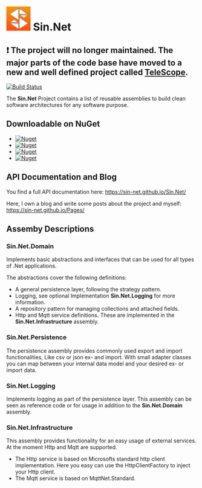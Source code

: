 # ![Sin.Net](./Images/Sin.Net.Logo.small.png "Sin.Net") Sin.Net

## :exclamation: The project will no longer maintained. The major parts of the code base have moved to a new and well defined project called [TeleScope](https://github.com/telescope-dotnet/telescope). 

[![Build Status](https://dev.azure.com/sin-net/Sin.Net/_apis/build/status/sin-net.Sin.Net?branchName=master)](https://dev.azure.com/sin-net/Sin.Net/_build/latest?definitionId=1&branchName=master)

The **Sin.Net** Project contains a list of reusable assemblies
to build clean software architectures for any software purpose.

## Downloadable on NuGet
* [![Nuget](https://img.shields.io/nuget/v/Sin.Net.Domain.svg?label=Sin.Net.Domain)](https://www.nuget.org/packages/Sin.Net.Domain/)
* [![Nuget](https://img.shields.io/nuget/v/Sin.Net.Persistence.svg?label=Sin.Net.Persistence)](https://www.nuget.org/packages/Sin.Net.Persistence/)
* [![Nuget](https://img.shields.io/nuget/v/Sin.Net.Logging.svg?label=Sin.Net.Logging)](https://www.nuget.org/packages/Sin.Net.Logging/)
* [![Nuget](https://img.shields.io/nuget/v/Sin.Net.Infrastructure.svg?label=Sin.Net.Infrastructure)](https://www.nuget.org/packages/Sin.Net.Infrastructure/)

## API Documentation and Blog

You find a full API documentation here: https://sin-net.github.io/Sin.Net/

Here, I own a blog and write some posts about the project and myself: https://sin-net.github.io/Pages/

## Assemby Descriptions

### Sin.Net.Domain

Implements basic abstractions and interfaces that
can be used for all types of .Net applications.

The abstractions cover the following definitions:

 *  A general persistence layer, following the strategy pattern.
 *  Logging, see optional Implementation **Sin.Net.Logging** for more information.
 *  A repository pattern for managing collections and attached fields.
 *  Http and Mqtt service definitions. These are implemented in the **Sin.Net.Infrastructure** assembly.

### Sin.Net.Persistence

The persistence assembly provides commonly used export and import functionalities, Like csv or json ex- and import. With small adapter classes you can map between your internal data model and your desired ex- or import data.

### Sin.Net.Logging

Implements logging as part of the persistence layer.
This assembly can be seen as reference code or
for usage in addition to the **Sin.Net.Domain** assembly.

### Sin.Net.Infrastructure

This assembly provides functionality for an easy usage of external services. At the moment Http and Mqtt are supported.
*  The Http service is based on Microsofts standard http client implementation. Here you easy can use the HttpClientFactory to inject your Http client.
*  The Mqtt service is based on MqttNet.Standard.

